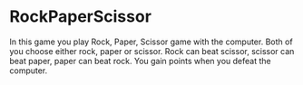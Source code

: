 # RockPaperScissor

In this game you play Rock, Paper, Scissor game with the computer. Both of you choose either rock, paper or scissor. Rock can beat scissor, scissor can beat paper, paper can beat rock. You gain points when you defeat the computer. 
